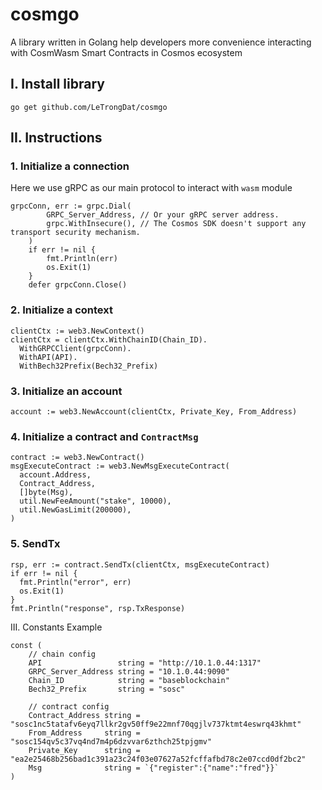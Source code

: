 # cosmgo
A library written in Golang help developers more convenience interacting with CosmWasm Smart Contracts in Cosmos ecosystem

## I. Install library
`go get github.com/LeTrongDat/cosmgo`

## II. Instructions
### 1. Initialize a connection
Here we use gRPC as our main protocol to interact with `wasm` module
```
grpcConn, err := grpc.Dial(
		GRPC_Server_Address, // Or your gRPC server address.
		grpc.WithInsecure(), // The Cosmos SDK doesn't support any transport security mechanism.
	)
	if err != nil {
		fmt.Println(err)
		os.Exit(1)
	}
	defer grpcConn.Close()
```
### 2. Initialize a context
```
clientCtx := web3.NewContext()
clientCtx = clientCtx.WithChainID(Chain_ID).
  WithGRPCClient(grpcConn).
  WithAPI(API).
  WithBech32Prefix(Bech32_Prefix)
```
### 3. Initialize an account
```
account := web3.NewAccount(clientCtx, Private_Key, From_Address)
```
### 4. Initialize a contract and `ContractMsg`
```
contract := web3.NewContract()
msgExecuteContract := web3.NewMsgExecuteContract(
  account.Address,
  Contract_Address,
  []byte(Msg),
  util.NewFeeAmount("stake", 10000),
  util.NewGasLimit(200000),
)
```
### 5. SendTx
```
rsp, err := contract.SendTx(clientCtx, msgExecuteContract)
if err != nil {
  fmt.Println("error", err)
  os.Exit(1)
}
fmt.Println("response", rsp.TxResponse)
```

III. Constants Example
```
const (
	// chain config
	API                 string = "http://10.1.0.44:1317"
	GRPC_Server_Address string = "10.1.0.44:9090"
	Chain_ID            string = "baseblockchain"
	Bech32_Prefix       string = "sosc"

	// contract config
	Contract_Address string = "sosc1nc5tatafv6eyq7llkr2gv50ff9e22mnf70qgjlv737ktmt4eswrq43khmt"
	From_Address     string = "sosc154qv5c37vq4nd7m4p6dzvvar6zthch25tpjgmv"
	Private_Key      string = "ea2e25468b256bad1c391a23c24f03e07627a52fcffafbd78c2e07ccd0df2bc2"
	Msg              string = `{"register":{"name":"fred"}}`
)
```
